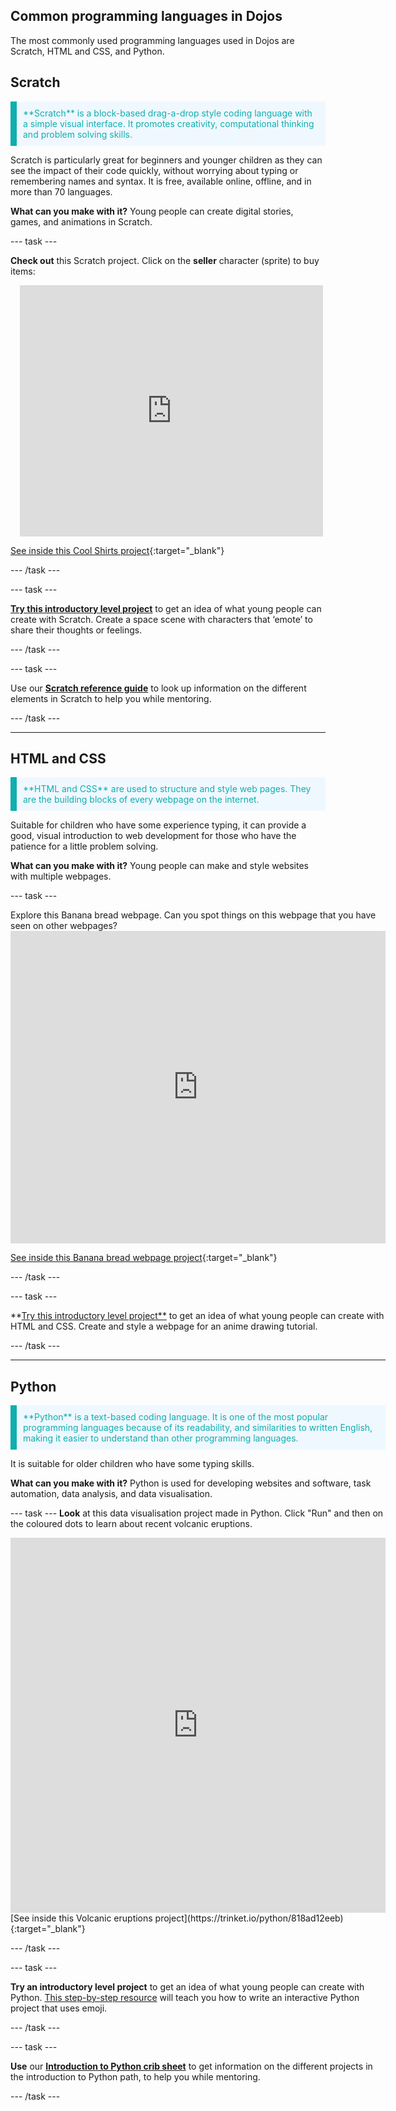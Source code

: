 ## Common programming languages in Dojos

The most commonly used programming languages used in Dojos are Scratch, HTML and CSS, and Python.

## Scratch
<p style="border-left: solid; border-width:10px; border-color: #0faeb0; background-color: aliceblue; padding: 10px;">
<span style="color: #0faeb0">**Scratch** is a block-based drag-a-drop style coding language with a simple visual interface. It promotes creativity, computational thinking and problem solving skills. </p>
Scratch is particularly great for beginners and younger children as they can see the impact of their code quickly, without worrying about typing or remembering names and syntax. It is free, available online, offline, and in more than 70 languages.

**What can you make with it?**
Young people can create digital stories, games, and animations in Scratch. 

--- task ---

**Check out** this Scratch project. Click on the **seller** character (sprite) to buy items:
<div class="scratch-preview" style="margin-left: 15px;">
  <iframe allowtransparency="true" width="485" height="402" src="https://scratch.mit.edu/projects/embed/528697069/?autostart=false" frameborder="0"></iframe>
</div>

[See inside this Cool Shirts project](https://scratch.mit.edu/projects/528697069/editor){:target="_blank"}

--- /task ---
  
--- task ---
  
**[Try this introductory level project](https://projects.raspberrypi.org/en/projects/space-talk)** to get an idea of what young people can create with Scratch. Create a space scene with characters that ‘emote’ to share their thoughts or feelings.
  
--- /task ---

 
--- task ---
  
Use our **[Scratch reference guide](https://projects.raspberrypi.org/en/projects/getting-started-scratch/0)** to look up information on the different elements in Scratch to help you while mentoring. 
  
--- /task ---
________________________________________

## HTML and CSS
<p style="border-left: solid; border-width:10px; border-color: #0faeb0; background-color: aliceblue; padding: 10px;">
<span style="color: #0faeb0"> **HTML and CSS** are used to structure and style web pages. They are the building blocks of every webpage on the internet. </p> 
Suitable for children who have some experience typing, it can provide a good, visual introduction to web development for those who have the patience for a little problem solving.

**What can you make with it?**
Young people can make and style websites with multiple webpages.

--- task ---

<div style="display: flex; flex-wrap: wrap">
<div style="flex-basis: 175px; flex-grow: 1">  
Explore this Banana bread webpage. Can you spot things on this webpage that you have seen on other webpages?


<div>
<div>
  
<iframe src="https://trinket.io/embed/html/a4e230c535?outputOnly=true" width="600" height="500" frameborder="0" marginwidth="0" marginheight="0" allowfullscreen></iframe>
  
[See inside this Banana bread webpage project](https://trinket.io/html/a4e230c535){:target="_blank"}

</div>
</div>
--- /task ---
  
--- task ---
  
**[Try this introductory level project**](https://projects.raspberrypi.org/en/projects/anime-expressions) to get an idea of what young people can create with HTML and CSS. Create and style a webpage for an anime drawing tutorial.
  
--- /task ---

________________________________________

## Python
<p style="border-left: solid; border-width:10px; border-color: #0faeb0; background-color: aliceblue; padding: 10px;">
<span style="color: #0faeb0">**Python** is a text-based coding language. It is one of the most popular programming languages because of its readability, and similarities to written English, making it easier to understand than other programming languages. </p>
It is suitable for older children who have some typing skills.

**What can you make with it?**
Python is used for developing websites and software, task automation, data analysis, and data visualisation.



--- task ---
**Look** at this data visualisation project made in Python. Click "Run" and then on the coloured dots to learn about recent volcanic eruptions.

<div class="trinket">
<iframe src="https://trinket.io/embed/python/818ad12eeb?outputOnly=true&runOption=run" width="600" height="600" frameborder="0" marginwidth="0" marginheight="0" allowfullscreen></iframe>
</div>
[See inside this Volcanic eruptions project](https://trinket.io/python/818ad12eeb){:target="_blank"}

--- /task ---

  
  
  
--- task ---

**Try an introductory level project** to get an idea of what young people can create with Python. [This step-by-step resource](https://projects.raspberrypi.org/en/projects/hello-world) will teach you how to write an interactive Python project that uses emoji.
  
--- /task ---

--- task ---
  
**Use** our **[Introduction to Python crib sheet](https://assets.ctfassets.net/prb17lxex1hm/6Q5jK7IPEBgDw7DRjGCfOU/da215192bc5ebf01ffda3c8645fdf1ca/Crib_Sheets______Introduction_to_Python.pdf)** to get information on the different projects in the introduction to Python path, to help you while mentoring. 
  
--- /task ---

